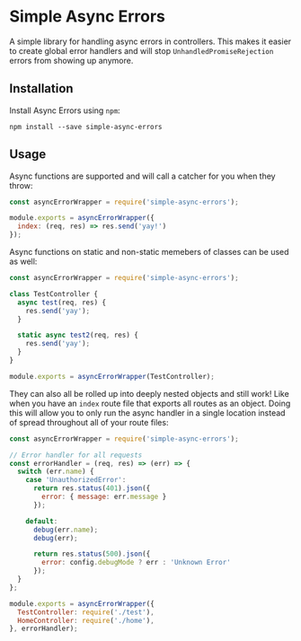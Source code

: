 # Simple Async Errors

A simple library for handling async errors in controllers.
This makes it easier to create global error handlers and will
stop `UnhandledPromiseRejection` errors from showing up anymore.

## Installation

Install Async Errors using `npm`:

```
npm install --save simple-async-errors
```

## Usage

Async functions are supported and will call a catcher for you when they throw:

```js
const asyncErrorWrapper = require('simple-async-errors');

module.exports = asyncErrorWrapper({
  index: (req, res) => res.send('yay!')
});
```

Async functions on static and non-static memebers of classes
can be used as well:

```js
const asyncErrorWrapper = require('simple-async-errors');

class TestController {
  async test(req, res) {
    res.send('yay');
  }

  static async test2(req, res) {
    res.send('yay');
  }
}

module.exports = asyncErrorWrapper(TestController);
```

They can also all be rolled up into deeply nested objects and still work!
Like when you have an `index` route file that exports all routes as an object.
Doing this will allow you to only run the async handler in a single location
instead of spread throughout all of your route files:

```js
const asyncErrorWrapper = require('simple-async-errors');

// Error handler for all requests
const errorHandler = (req, res) => (err) => {
  switch (err.name) {
    case 'UnauthorizedError':
      return res.status(401).json({
        error: { message: err.message }
      });

    default:
      debug(err.name);
      debug(err);

      return res.status(500).json({
        error: config.debugMode ? err : 'Unknown Error'
      });
  }
};

module.exports = asyncErrorWrapper({
  TestController: require('./test'),
  HomeController: require('./home'),
}, errorHandler);
```
